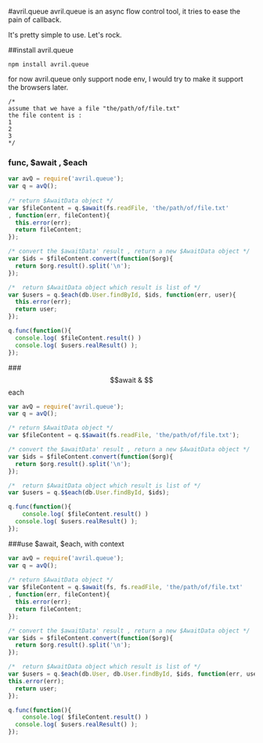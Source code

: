 #avril.queue
avril.queue is an async flow control tool, it tries to ease the pain of callback. 

It's pretty simple to use. Let's rock.

##install avril.queue

```
npm install avril.queue
```

for now avril.queue only support node env, I would try to make it support the browsers later.

```
/*
assume that we have a file "the/path/of/file.txt"
the file content is :
1
2
3
*/
```

###  func, $await , $each
    
```js
var avQ = require('avril.queue');
var q = avQ();
     
/* return $AwaitData object */
var $fileContent = q.$await(fs.readFile, 'the/path/of/file.txt'
, function(err, fileContent){
  this.error(err);
  return fileContent;
});

/* convert the $awaitData' result , return a new $AwaitData object */
var $ids = $fileContent.convert(function($org){
  return $org.result().split('\n');
}); 

/*  return $AwaitData object which result is list of */
var $users = q.$each(db.User.findById, $ids, function(err, user){
  this.error(err);
  return user;
}); 

q.func(function(){
  console.log( $fileContent.result() )
  console.log( $users.realResult() );
});
```
	
###$$await &  $$each

```js
var avQ = require('avril.queue');
var q = avQ();

/* return $AwaitData object */
var $fileContent = q.$$await(fs.readFile, 'the/path/of/file.txt'); 

/* convert the $awaitData' result , return a new $AwaitData object */
var $ids = $fileContent.convert(function($org){
  return $org.result().split('\n');
}); 

/*  return $AwaitData object which result is list of */
var $users = q.$$each(db.User.findById, $ids); 

q.func(function(){
    console.log( $fileContent.result() )
  console.log( $users.realResult() );
});
```

###use $await, $each, with context

```js
var avQ = require('avril.queue');
var q = avQ();
   
/* return $AwaitData object */
var $fileContent = q.$await(fs, fs.readFile, 'the/path/of/file.txt'
, function(err, fileContent){
  this.error(err);
  return fileContent;
});

/* convert the $awaitData' result , return a new $AwaitData object */
var $ids = $fileContent.convert(function($org){
  return $org.result().split('\n');
}); 

/*  return $AwaitData object which result is list of */
var $users = q.$each(db.User, db.User.findById, $ids, function(err, user){
this.error(err);
  return user;
}); 

q.func(function(){
    console.log( $fileContent.result() )
  console.log( $users.realResult() );
});
```
